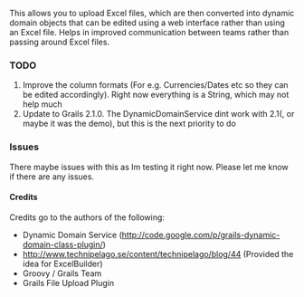 This allows you to upload Excel files, which are then converted into dynamic domain objects that can be edited using
a web interface rather than using an Excel file. Helps in improved communication between teams rather than passing
around Excel files.

### TODO
1. Improve the column formats (For e.g. Currencies/Dates etc so they can be edited accordingly). Right now everything is
a String, which may not help much
2. Update to Grails 2.1.0. The DynamicDomainService dint work with 2.1(, or maybe it was the demo), but this is the next
priority to do

### Issues
There maybe issues with this as Im testing it right now. Please let me know if there are any issues.

#### Credits

Credits go to the authors of the following:

* Dynamic Domain Service (http://code.google.com/p/grails-dynamic-domain-class-plugin/)
* http://www.technipelago.se/content/technipelago/blog/44 (Provided the idea for ExcelBuilder)
* Groovy / Grails Team
* Grails File Upload Plugin
